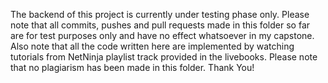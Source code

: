 The backend of this project is currently under testing phase only. Please note that all commits, pushes and pull requests made in this folder so far are for test purposes only and have no effect whatsoever in my capstone. Also note that all the code written here are implemented by watching tutorials from NetNinja playlist track provided in the livebooks. Please note that no plagiarism has been made in this folder. Thank You!